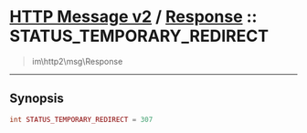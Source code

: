# [HTTP Message v2](http2.md) / [Response](http2-Response.md) :: STATUS_TEMPORARY_REDIRECT
 > im\http2\msg\Response
____

## Synopsis
```php
int STATUS_TEMPORARY_REDIRECT = 307
```
